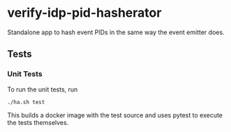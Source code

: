 # verify-idp-pid-hasherator

Standalone app to hash event PIDs in the same way the event emitter does.

## Tests

### Unit Tests

To run the unit tests, run

```
./ha.sh test
```

This builds a docker image with the test source and uses pytest to execute the tests themselves.
